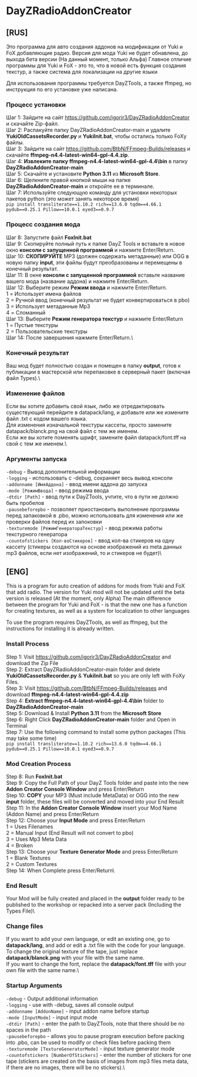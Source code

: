 # DayZRadioAddonCreator

## [RUS]

Это программа для авто создания аддонов на модификации от Yuki и FoX добавляющие радио.
Версия для мода Yuki не будет обнавлена, до выхода бета версии (На данный момент, только Альфа)
Главное отличие программы для Yuki и FoX - это то, что в новой есть функция создания текстур, а также система для локализации на другие языки

Для использования программы требуется DayZTools, а также ffmpeg, но инструкция по его установке уже написана.

### Процесс установки
Шаг 1: Зайдите на сайт https://github.com/igorir3/DayZRadioAddonCreator и скачайте Zip-файл.\
Шаг 2: Распакуйте папку DayZRadioAddonCreator-main и удалите **YukiOldCassetsRecorder.py** и **YukiInit.bat**, чтобы остались только FoXy файлы.\
Шаг 3: Зайдите на сайт https://github.com/BtbN/FFmpeg-Builds/releases и скачайте **ffmpeg-n4.4-latest-win64-gpl-4.4.zip**.\
Шаг 4: **Извлеките папку ffmpeg-n4.4-latest-win64-gpl-4.4\bin** в папку **DayZRadioAddonCreator-main**\
Шаг 5: Скачайте и установите **Python 3.11** из **Microsoft Store**.\
Шаг 6: Щелкните правой кнопкой мыши на папке **DayZRadioAddonCreator-main** и откройте ее в терминале.\
Шаг 7: Используйте следующую команду для установки некоторых пакетов python (это может занять некоторое время)\
```pip install transliterate==1.10.2 rich==13.6.0 tqdm==4.66.1 pydub==0.25.1 Pillow==10.0.1 eyed3==0.9.7```

### Процесс создания мода
Шаг 8: Запустите файл **FoxInit.bat**\
Шаг 9: Скопируйте полный путь к папке DayZ Tools и вставьте в новое окно **консоли с запущенной программой** и нажмите Enter/Return.\
Шаг 10: **СКОПИРУЙТЕ** MP3 (должен содержать метаданные) или OGG в новую папку **input**, эти файлы будут преобразованы и перемещены в конечный результат.\
Шаг 11: В окне **консоли с запущенной программой** вставьте название вашего мода (название аддона) и нажмите Enter/Return.\
Шаг 12: Выберите режим **Режим ввода** и нажмите Enter/Return.\
1 = Использует имена файлов\
2 = Ручной ввод (конечный результат не будет конвертироваться в pbo)\
3 = Использует метаданные Mp3\
4 = Сломанный\
Шаг 13: Выберите **Режим генератора текстур** и нажмите Enter/Return\
1 = Пустые текстуры\
2 = Пользовательские текстуры\
Шаг 14: После завершения нажмите Enter/Return.\

### Конечный результат
Ваш мод будет полностью создан и помещен в папку **output**, готов к публикации в мастерской или перепаковке в серверный пакет (включая файл Types).\

### Изменение файлов
Если вы хотите добавить свой язык, либо же отредактировать существующий перейдите в datapack/lang, и добавьте или же измените файл .txt с кодом вашего языка.\
Для изменения изначальной текстуры кассеты, просто замените datapack/blanck.png на свой файл с тем же именем.\
Если же вы хотите поменять шрифт, замените файл datapack/font.tff на свой с тем же именем.\

### Аргументы запуска
`-debug` - Вывод дополнительной информации\
`-logging` - использовать с -debug, сохраняет весь вывод консоли\
`-addonname [ИмяАддона]` - ввод имени аддона до запуска\
`-mode [РежимВвода]` - ввод режима ввода\
`-dtdir [Path]` - ввод пути к DayZTools, учтите, что в пути не должно быть пробелов\
`-pausebeforepbo` - позволяет приостановить выполнение программы перед запаковкой в .pbo, можно использовать для изменения или же проверки файлов перед их запоковки\
`-texturemode [РежимГенератораТекстур]` - ввод режима работы текстурного генератора\
`-countofstickers [Кол-воСтикеров]` - ввод кол-ва стикеров на одну кассету (стикеры создаются на основе изображений из meta данных mp3 файлов, если нет изображений, то и стикеров не будет)\


## [ENG]
This is a program for auto creation of addons for mods from Yuki and FoX that add radio.
The version for Yuki mod will not be updated until the beta version is released (At the moment, only Alpha)
The main difference between the program for Yuki and FoX - is that the new one has a function for creating textures, as well as a system for localization to other languages

To use the program requires DayZTools, as well as ffmpeg, but the instructions for installing it is already written.

### Install Process
Step 1: Visit https://github.com/igorir3/DayZRadioAddonCreator and download the Zip File\
Step 2: Extract DayZRadioAddonCreator-main folder and delete **YukiOldCassetsRecorder.py** & **YukiInit.bat** so you are only left with FoXy Files.\
Step 3: Visit https://github.com/BtbN/FFmpeg-Builds/releases and download **ffmpeg-n4.4-latest-win64-gpl-4.4.zip**\
Step 4: **Extract ffmpeg-n4.4-latest-win64-gpl-4.4\bin** folder to **DayZRadioAddonCreator-main**\
Step 5: Download & Install **Python 3.11** from the **Microsoft Store**\
Step 6: Right Click **DayZRadioAddonCreator-main** folder and Open in Terminal\
Step 7: Use the following command to install some python packages (This may take some time)\
```pip install transliterate==1.10.2 rich==13.6.0 tqdm==4.66.1 pydub==0.25.1 Pillow==10.0.1 eyed3==0.9.7```

### Mod Creation Process
Step 8: Run **FoxInit.bat**\
Step 9: Copy the Full Path of your DayZ Tools folder and paste into the new **Addon Creator Console Window** and press Enter/Return\
Step 10: **COPY** your MP3 (Must include MetaData) or OGG into the new **input** folder, these files will be converted and moved into your End Result\
Step 11: In the **Addon Creator Console Window** insert your Mod Name (Addon Name) and press Enter/Return\
Step 12: Choose your **Input Mode** and press Enter/Return\
1 = Uses Filenames\
2 = Manual Input (End Result will not convert to pbo)\
3 = Uses Mp3 Meta Data\
4 = Broken\
Step 13: Choose your **Texture Generator Mode** and press Enter/Return\
1 = Blank Textures\
2 = Custom Textures\
Step 14: When Complete press Enter/Return\


### End Result
Your Mod will be fully created and placed in the **output** folder ready to be published to the workshop or repacked into a server pack (Including the Types File)\

### Change files
If you want to add your own language, or edit an existing one, go to **datapack/lang**, and add or edit a .txt file with the code for your language.\
To change the original texture of the tape, just replace **datapack/blanck.png** with your file with the same name.\
If you want to change the font, replace the **datapack/font.tff** file with your own file with the same name.\

### Startup Arguments
`-debug` - Output additional information\
`-logging` - use with -debug, saves all console output\
`-addonname [AddonName]` - input addon name before startup\
`-mode [InputMode]` - input input mode\
`-dtdir [Path]` - enter the path to DayZTools, note that there should be no spaces in the path\
`-pausebeforepbo` - allows you to pause program execution before packing into .pbo, can be used to modify or check files before packing them\
`-texturemode [TextureGeneratorMode]` - input texture generator mode\
`-countofstickers [NumberOfStickers]` - enter the number of stickers for one tape (stickers are created on the basis of images from mp3 files meta data, if there are no images, there will be no stickers).\
